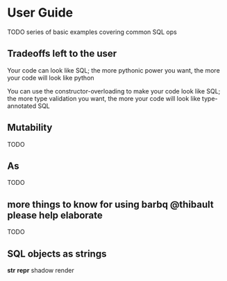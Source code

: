 # User Guide

TODO series of basic examples covering common SQL ops

## Tradeoffs left to the user

Your code can look like SQL; the more pythonic power you want, the more your code will look like python

You can use the constructor-overloading to make your code look like SQL; the more type validation you want, the more your code will look like type-annotated SQL

## Mutability

TODO

## As

TODO

## more things to know for using barbq @thibault please help elaborate

TODO

## SQL objects as strings

__str__ __repr__ shadow render
